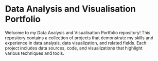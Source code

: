 # Data Analysis and Visualisation Portfolio

Welcome to my Data Analysis and Visualisation Portfolio repository! This repository contains a collection of projects that demonstrate my skills and experience in data analysis, data visualization, and related fields. Each project includes data sources, code, and visualizations that highlight various techniques and tools.